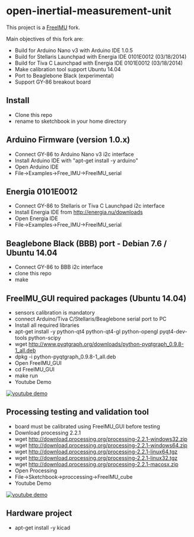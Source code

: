 open-inertial-measurement-unit
==============================

This project is a [FreeIMU](http://www.varesano.net/projects/hardware/FreeIMU) fork.

Main objectives of this fork are:
* Build for Arduino Nano v3 with Arduino IDE 1.0.5
* Build for Stellaris Launchpad with Energia IDE 0101E0012 (03/18/2014)
* Build for Tiva C Launchpad with Energia IDE 0101E0012 (03/18/2014)
* Make calibration tool support Ubuntu 14.04
* Port to Beaglebone Black (experimental)
* Support GY-86 breakout board

Install
-------
* Clone this repo
* rename to sketchbook in your home directory

Arduino Firmware (version 1.0.x)
--------------------------------

* Connect GY-86 to Arduino Nano v3 i2c interface
* Install Arduino IDE with "apt-get install -y arduino"
* Open Arduino IDE 
* File->Examples->Free_IMU->FreeIMU_serial

Energia 0101E0012
-----------------

* Connect GY-86 to Stellaris or Tiva C Launchpad i2c interface 
* Install Energia IDE from http://energia.nu/downloads
* Open Energia IDE
* File->Examples->Free_IMU->FreeIMU_serial

Beaglebone Black (BBB) port - Debian 7.6 / Ubuntu 14.04
-------------------------------------------------------

* Connect GY-86 to BBB i2c interface
* clone this repo
* make


FreeIMU_GUI required packages (Ubuntu 14.04)
--------------------------------------------

* sensors calibration is mandatory 
* connect Arduino/Tiva C/Stellaris/Beaglebone serial port to PC
* Install all required libraries
* apt-get install -y python-qt4 python-qt4-gl python-opengl pyqt4-dev-tools python-scipy
* wget http://www.pyqtgraph.org/downloads/python-pyqtgraph_0.9.8-1_all.deb
* dpkg -i python-pyqtgraph_0.9.8-1_all.deb
* Open FreeIMU_GUI 
* cd FreeIMU_GUI
* make run
* Youtube Demo

[![youtube demo](http://img.youtube.com/vi/rlGxA3Hqn4Q/0.jpg)](http://www.youtube.com/watch?v=rlGxA3Hqn4Q)

Processing testing and validation tool 
--------------------------------------

* board must be calibrated using FreeIMU_GUI before testing
* Download processing 2.2.1 
* wget http://download.processing.org/processing-2.2.1-windows32.zip
* wget http://download.processing.org/processing-2.2.1-windows64.zip
* wget http://download.processing.org/processing-2.2.1-linux64.tgz
* wget http://download.processing.org/processing-2.2.1-linux32.tgz
* wget http://download.processing.org/processing-2.2.1-macosx.zip
* Open Processing
* File->Sketchbook->proccessing->FreeIMU_cube
* Youtube Demo

[![youtube demo](http://img.youtube.com/vi/zizJOUMH_vE/0.jpg)](http://www.youtube.com/watch?v=zizJOUMH_vE)

Hardware project
----------------

* apt-get install -y kicad





